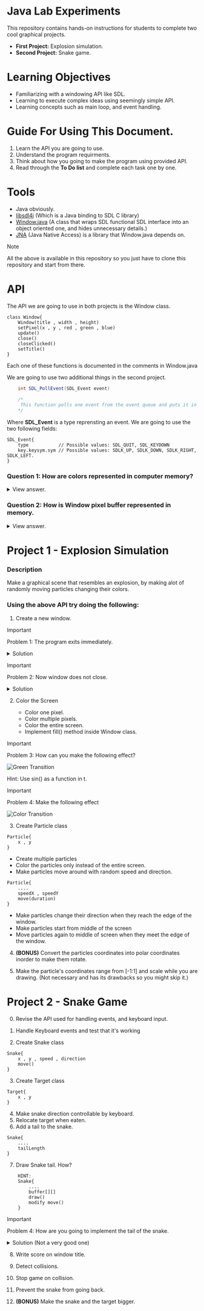 # Java Lab Experiments

This repository contains hands-on instructions for students to complete two cool graphical projects.

- **First Project:** Explosion simulation.
- **Second Project:** Snake game.

# Learning Objectives

- Familiarizing with a windowing API like SDL.
- Learning to execute complex ideas using seemingly simple API.
- Learning concepts such as main loop, and event handling.

# Guide For Using This Document.

1. Learn the API you are going to use.
2. Understand the program requirments.
3. Think about how you going to make the program using provided API.
4. Read through the **To Do list** and complete each task one by one.

# Tools
- Java obviously.
- [libsdl4j](https://github.com/libsdl4j/libsdl4j) (Which is a Java binding to SDL C library)
- [Window.java](src/Window.java) (A class that wraps SDL functional SDL interface into an object oriented one, and hides unnecessary details.)
- [JNA](https://github.com/java-native-access/jna) (Java Native Access) is a library that Window.java depends on.

> [!NOTE]  
> All the above is available in this repository so you just have to clone this repository and start from there.

# API 
The API we are going to use in both projects is the Window class.

    class Window{
        Window(title , width , height)
        setPixel(x , y , red , green , blue)
        update()
        close()
        closeClicked()
        setTitle()
    }

Each one of these functions is documented in the comments in Window.java

We are going to use two additional things in the second project.

```java
    int SDL_PollEvent(SDL_Event event)

    /*
     This function polls one event from the event queue and puts it in the event argument. It returns the number of events still not polled (ie: the length of event queue)  
    */
```

Where **SDL_Event** is a type reprensting an event. 
We are going to use the two following fields:

    SDL_Event{
        type           // Possible values: SDL_QUIT, SDL_KEYDOWN
        key.keysym.sym // Possible values: SDLK_UP, SDLK_DOWN, SDLK_RIGHT, SDLK_LEFT. 
    }


### Question 1: How are colors represented in computer memory?

<details>

<summary>
View answer.
</summary>

Colors are usually represented using RGB format which stands for Red Green Blue. Where every color is represented using four bytes (red, green, blue, alpha).
Alpha is transparency. Since it needs four bytes we can use int to represent a color
</details>

### Question 2: How is Window pixel buffer represented in memory.

<details>

<summary>
View answer.
</summary>

It's simply represented as an array of integers whose length is WIDTH*HEIGHT. where each integer represents the color of a pixel. 
</details>

# Project 1 - Explosion Simulation

### Description

Make a graphical scene that resembles an explosion, by making alot of randomly moving particles changing their colors.

### Using the above API try doing the following:

1. Create a new window.

> [!IMPORTANT] 
> Problem 1: The program exits immediately.
> 
> <details>
> <summary>Solution</summary>
>     Make a loop.
> </details>

> [!IMPORTANT] 
> Problem 2: Now window does not close.
> 
> <details>
> <summary>Solution</summary>
>     Make the loop exit if close button is closed.
> </details>

2. Color the Screen

    - Color one pixel.
    - Color multiple pixels.
    - Color the entire screen.
    - Implement fill() method inside Window class.

> [!IMPORTANT] 
> Problem 3: How can you make the following effect?

![Green Transition](screenshots/demo1.gif)

Hint: Use sin() as a function in t.

> [!IMPORTANT] 
> Problem 4: Make the following effect

![Color Transition](screenshots/colors-smooth.gif)

3. Create Particle class
```
Particle{
    x , y
}
```

- Create multiple particles
- Color the particles only instead of the entire screen.
- Make particles move around with random speed and direction.
```
Particle{
    ....
    speedX , speedY
    move(duration)
}
```
- Make particles change their direction when they reach the edge of the window.
- Make particles start from middle of the screen
- Move particles again to middle of screen when they meet the edge of the window.

4. **(BONUS)** Convert the particles coordinates into polar coordinates inorder to make them rotate.

5. Make the particle's coordinates range from [-1:1] and scale while you are drawing. (Not necessary and has its drawbacks so you might skip it.)

# Project 2 - Snake Game

0. Revise the API used for handling events, and keyboard input.

1. Handle Keyboard events and test that it's working

2. Create Snake class
```
Snake{
    x , y , speed , direction
    move()
}
```
3. Create Target class
```
Target{
    x , y
}
```
4. Make snake direction controllable by keyboard.
5. Relocate target when eaten.
6. Add a tail to the snake.
```
Snake{
    ....
    tailLength
}
```
7. Draw Snake tail. How?
```
    HINT:
    Snake{
        ....
        buffer[][]
        draw()
        modify move()
    }
```
> [!IMPORTANT] 
> Problem 4: How are you going to implement the tail of the snake.
> 
> <details>
> <summary>Solution (Not a very good one) </summary>
> <br/>
> Make another buffer (2D int array) for the snake.
> When head of the snake reaches a certain coordinate, put the length of the tail in that coordinate. And on each iteration decrease the entire array by one except if its value is zero. Then when drawing the snake color the pixels of the screen which correspond to non zero in the snake buffer.
> 
> <br/>
> Problems with that solution: Too high speed will make the snake non continuous. Too low speed will make the snake contract in length.
> 
> </details>

8. Write score on window title.
8. Detect collisions.
9. Stop game on collision.
10. Prevent the snake from going back. 

11. **(BONUS)** Make the snake and the target bigger.



